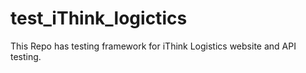 # test_iThink_logictics
This Repo has testing framework for iThink Logistics website and API testing.
